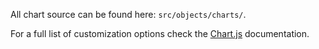 All chart source can be found here: `src/objects/charts/`.

For a full list of customization options check the [Chart.js](https://www.chartjs.org/docs/latest/charts/) documentation.